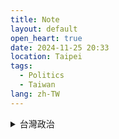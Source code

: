 ```yaml
---
title: Note
layout: default
open_heart: true
date: 2024-11-25 20:33
location: Taipei
tags: 
  - Politics
  - Taiwan
lang: zh-TW
---
```


<details><summary>台灣政治</summary>
  
[中國國民黨不倒台灣不會好](https://tw.news.yahoo.com/國民黨團指洪申翰接勞動部長欠缺正當性-圖-051259956.html)。什麼年代了還在用學歷貶低人？二月就知道霸凌事件，身為立法委員他就去監督了，還要有什麼作為？中國國民黨的立法委員這麼多，除了卡預算還有什麼作為？莫名其妙。

洪申翰的勞運社運背景根深耕，有在看的人都知道。我多年前用臉書時就經常分享他在推動的議題，也常常跟朋友推廣他，畢竟他耕耘的議題都是弱勢議題，大部分人不會去注意。

中國國民黨團只會謾罵，一點產力都沒有。莫名其妙啊啊啊啊！

</details>
